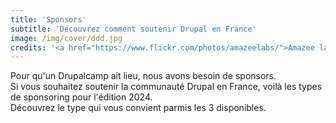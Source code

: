 ```yaml
---
title: 'Sponsors'
subtitle: 'Découvrez comment soutenir Drupal en France'
image: /img/cover/ddd.jpg
credits: '<a href="https://www.flickr.com/photos/amazeelabs/">Amazee labs</a> CC BY-NC-SA 2.0'
---
```


Pour qu'un Drupalcamp ait lieu, nous avons besoin de sponsors.\
Si vous souhaitez soutenir la communauté Drupal en France, voilà les types de sponsoring pour l'édition 2024.\
Découvrez le type qui vous convient parmis les 3 disponibles.
